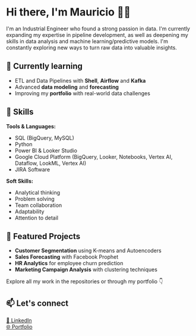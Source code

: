 # Hi there, I'm Mauricio 👋🏼

I'm an Industrial Engineer who found a strong passion in data. I'm currently expanding my expertise in pipeline development, as well as deepening my skills in data analysis and machine learning/predictive models. I'm constantly exploring new ways to turn raw data into valuable insights.

## 🌱 Currently learning

- ETL and Data Pipelines with **Shell**, **Airflow** and **Kafka**  
- Advanced **data modeling** and **forecasting**  
- Improving my **portfolio** with real-world data challenges

## 💼 Skills
**Tools & Languages:**  
- SQL (BigQuery, MySQL)  
- Python  
- Power BI & Looker Studio  
- Google Cloud Platform (BigQuery, Looker, Notebooks, Vertex AI, Dataflow, LookML, Vertex AI)
- JIRA Software

**Soft Skills:**  
- Analytical thinking  
- Problem solving  
- Team collaboration  
- Adaptability  
- Attention to detail

## 📂 Featured Projects
- **Customer Segmentation** using K-means and Autoencoders  
- **Sales Forecasting** with Facebook Prophet  
- **HR Analytics** for employee churn prediction  
- **Marketing Campaign Analysis** with clustering techniques

Explore all my work in the repositories or through my portfolio 👇

## 📫 Let's connect 
[🔗 LinkedIn](https://www.linkedin.com/in/mauricio-rostagno/)  
[🌐 Portfolio](https://mauriciorostagno.github.io/portfolio/)
